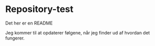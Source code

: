 # Repository-test
Det her er en README

Jeg kommer til at opdaterer følgene, når jeg finder ud af hvordan det fungerer.
